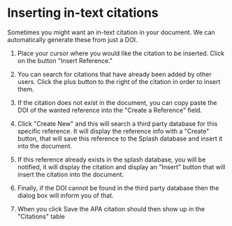 # Inserting in-text citations
Sometimes you might want an in-text citation in your document. We can automatically generate these from just a DOI.
1. Place your cursor where you would like the citation to be inserted. Click on the button "Insert Reference."

2. You can search for citations that have already been added by other users. Click the plus button to the right of the citation in order to insert them.

3. If the citation does not exist in the document, you can copy paste the DOI of the wanted reference into the "Create a Reference" field.

4. Click "Create New" and this will search a third party database for this specific reference. It will display the reference info with a "Create" button, that will save this reference to the Splash database and insert it into the document.

5. If this reference already exists in the splash database, you will be notified, it will display the citation and display an "Insert" button that will insert the citation into the document.

6. Finally, if the DOI cannot be found in the third party database then the dialog box will inform you of that.

7. When you click Save the APA citation should then show up in the "Citations" table

